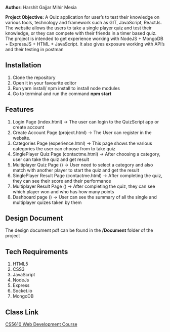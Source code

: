 **Author:**
 Harshit Gajjar Mihir Mesia

**Project Objective:**
 A Quiz application for user’s to test their knowledge on various tools, technology and framework such as GIT, JavaScript, ReactJs. The website allows the users to take a single player quiz and test their knowledge, or they can compete with their friends in a timer based quiz. The project is intended to get experience working with NodeJS + MongoDB + ExpressJS + HTML + JavaScript. It also gives exposure working with API’s and their testing in postman

## Installation
1. Clone the repository
2. Open it in your favourite editor
3. Run yarn install/ npm install to install node modules
4. Go to terminal and run the command **npm start**

## Features
1. Login Page (index.html) -> The user can login to the QuizScript app or create account
2. Create Account Page (project.html) -> The User can register in the website.
3. Categories Page (experience.html) -> This page shows the various categories the user can choose from to take quiz
4. SinglePlayer Quiz Page (contactme.html) -> After choosing a category, user can take the quiz and get result
5. Multiplayer Quiz Page () -> User need to select a category and also match with another player to start the quiz and get the result
6. SinglePlayer Result Page (contactme.html) -> After completing the quiz, they can see their score and their performance
7. Multiplayer Result Page () -> After completing the quiz, they can see which player won and who has how many points
8. Dashboard page () -> User can see the summary of all the single and multiplayer quizes taken by them


## Design Document
The design document pdf can be found in the **/Document** folder of the project

## Tech Requirements
1. HTML5
2. CSS3
3. JavaScript
4. NodeJs
5. Express
6. Socket.io
7. MongoDB

## Class Link
[CS5610 Web Development Course](https://johnguerra.co/classes/webDevelopment_fall_2022/)

